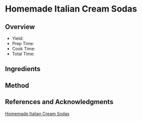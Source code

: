 # Homemade Italian Cream Sodas

## Overview

- Yield:
- Prep Time:
- Cook Time:
- Total Time:

## Ingredients


## Method



## References and Acknowledgments

[Homemade Italian Cream Sodas](https://butterwithasideofbread.com/homemade-italian-cream-sodas/)

